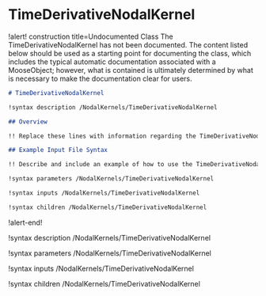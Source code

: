 # TimeDerivativeNodalKernel

!alert! construction title=Undocumented Class
The TimeDerivativeNodalKernel has not been documented. The content listed below should be used as a starting point for
documenting the class, which includes the typical automatic documentation associated with a
MooseObject; however, what is contained is ultimately determined by what is necessary to make the
documentation clear for users.

```markdown
# TimeDerivativeNodalKernel

!syntax description /NodalKernels/TimeDerivativeNodalKernel

## Overview

!! Replace these lines with information regarding the TimeDerivativeNodalKernel object.

## Example Input File Syntax

!! Describe and include an example of how to use the TimeDerivativeNodalKernel object.

!syntax parameters /NodalKernels/TimeDerivativeNodalKernel

!syntax inputs /NodalKernels/TimeDerivativeNodalKernel

!syntax children /NodalKernels/TimeDerivativeNodalKernel
```
!alert-end!

!syntax description /NodalKernels/TimeDerivativeNodalKernel

!syntax parameters /NodalKernels/TimeDerivativeNodalKernel

!syntax inputs /NodalKernels/TimeDerivativeNodalKernel

!syntax children /NodalKernels/TimeDerivativeNodalKernel
